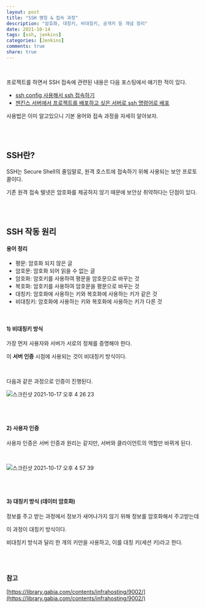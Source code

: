 ```yaml
---
layout: post
title: "SSH 명칭 & 접속 과정"
description: "암호화, 대칭키, 비대칭키, 공개키 등 개념 정리"
date: 2021-10-14
tags: [ssh, jenkins]
categories: [Jenkins]
comments: true
share: true
---
```

<br />

프로젝트를 하면서 SSH 접속에 관련된 내용은 다음 포스팅에서 얘기한 적이 있다.

* [ssh config 사용해서 ssh 접속하기](https://hyerin6.github.io/2021-01-15/ssh-config/)
* [젠킨스 서버에서 프로젝트를 배포하고 싶은 서버로 ssh 명령어로 배포](https://hyerin6.github.io/2020-04-24/0424/)

사용법은 이미 알고있으니 기본 용어와 접속 과정을 자세히 알아보자. 

<br /> 
<br />

## SSH란?

SSH는 Secure Shell의 줄임말로, 원격 호스트에 접속하기 위해 사용되는 보안 프로토콜이다.

기존 원격 접속 텔넷은 암호화를 제공하지 않기 때문에 보안상 취약하다는 단점이 있다.

<br />
<br />

## SSH 작동 원리

#### 용어 정리

- 평문: 암호화 되지 않은 글
- 암호문: 암호화 되어 읽을 수 없는 글
- 암호화: 암호키를 사용하여 평문을 암호문으로 바꾸는 것
- 복호화: 암호키를 사용하여 암호문을 평문으로 바꾸는 것
- 대칭키: 암호화에 사용하는 키와 복호화에 사용하는 키가 같은 것
- 비대칭키: 암호화에 사용하는 키와 복호화에 사용하는 키가 다른 것

<br />

#### 1) 비대칭키 방식

가장 먼저 사용자와 서버가 서로의 정체를 증명해야 한다.

이 **서버 인증** 시점에 사용되는 것이 비대칭키 방식이다.

<br />

다음과 같은 과정으로 인증이 진행된다.

![스크린샷 2021-10-17 오후 4 26 23](https://user-images.githubusercontent.com/33855307/137616683-a4ff545f-a846-47c2-9668-dd5493ac93a2.png)

<br />
<br />

#### 2) 사용자 인증

사용자 인증은 서버 인증과 원리는 같지만, 서버와 클라이언트의 역할만 바뀌게 된다.

<br />

![스크린샷 2021-10-17 오후 4 57 39](https://user-images.githubusercontent.com/33855307/137617660-4a4f3bef-e61f-4bc9-a675-7929698b2746.png)


<br />
<br />

#### 3) 대칭키 방식 (데이터 암호화)

정보를 주고 받는 과정에서 정보가 새어나가지 않기 위해 정보를 암호화해서 주고받는데

이 과정이 대칭키 방식이다.

비대칭키 방식과 달리 한 개의 키만을 사용하고, 이를 대칭 키(세션 키)라고 한다.

<br />
<br />

### 참고

[https://library.gabia.com/contents/infrahosting/9002/](https://library.gabia.com/contents/infrahosting/9002/)
